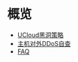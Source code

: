 # 概览

* [UCloud黑洞策略](security/uantiddos/usecurity/datacenter)
* [主机对外DDoS自查](security/uantiddos/usecurity/check_ddos)
* [FAQ](security/uantiddos/usecurity/faq)
    
   
   
    
        